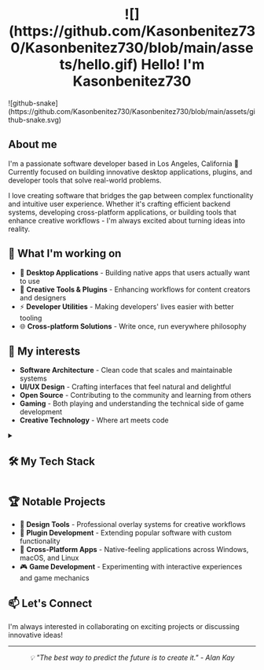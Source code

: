 <h1 align="center"> ![](https://github.com/Kasonbenitez730/Kasonbenitez730/blob/main/assets/hello.gif) Hello! I'm Kasonbenitez730 </h1> 
![github-snake](https://github.com/Kasonbenitez730/Kasonbenitez730/blob/main/assets/github-snake.svg)



## About me

I'm a passionate software developer based in Los Angeles, California 🌴  
Currently focused on building innovative desktop applications, plugins, and developer tools that solve real-world problems.

I love creating software that bridges the gap between complex functionality and intuitive user experience. Whether it's crafting efficient backend systems, developing cross-platform applications, or building tools that enhance creative workflows - I'm always excited about turning ideas into reality.

## 🚀 What I'm working on

- 🔧 **Desktop Applications** - Building native apps that users actually want to use
- 🎨 **Creative Tools & Plugins** - Enhancing workflows for content creators and designers
- ⚡ **Developer Utilities** - Making developers' lives easier with better tooling
- 🌐 **Cross-platform Solutions** - Write once, run everywhere philosophy

## 🎯 My interests

- **Software Architecture** - Clean code that scales and maintainable systems
- **UI/UX Design** - Crafting interfaces that feel natural and delightful
- **Open Source** - Contributing to the community and learning from others
- **Gaming** - Both playing and understanding the technical side of game development
- **Creative Technology** - Where art meets code


<details align="left"> <summary><h2><b>🛠️ My Tech Stack</b></h2></summary> <p> <h3>💻 Programming Languages</h3> <img src="https://skillicons.dev/icons?i=dotnet,cs,cpp,py,java,js,ts,html,css&perline=9" />

```
<h3>🔧 Frameworks & Libraries</h3>
<img src="https://skillicons.dev/icons?i=unity,react,nodejs,spring,django,bootstrap,tailwind,cmake&perline=8" />

<h3>🗄️ Databases & Storage</h3>
<img src="https://skillicons.dev/icons?i=postgres,sqlite,mongodb,redis&perline=4" />

<h3>☁️ DevOps & Tools</h3>
<img src="https://skillicons.dev/icons?i=docker,git,githubactions,linux,gradle,maven,postman&perline=7" />

<h3>🎨 Design & Development Tools</h3>
<img src="https://skillicons.dev/icons?i=visualstudio,vscode,idea,neovim,figma,photoshop&perline=6" />
<br>
```

</p> </details>

## 🏆 Notable Projects

- 🎨 **Design Tools** - Professional overlay systems for creative workflows
- 🔌 **Plugin Development** - Extending popular software with custom functionality
- 📱 **Cross-Platform Apps** - Native-feeling applications across Windows, macOS, and Linux
- 🎮 **Game Development** - Experimenting with interactive experiences and game mechanics

## 📫 Let's Connect

I'm always interested in collaborating on exciting projects or discussing innovative ideas!

---

<p align="center"> <i>💡 "The best way to predict the future is to create it." - Alan Kay</i> </p>
